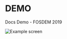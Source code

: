 # DEMO

Docs Demo - FOSDEM 2019

![Example screen](https://github.com/testthedocs/fosdem-docs/blob/master/docs/images/demo-screen.png)
